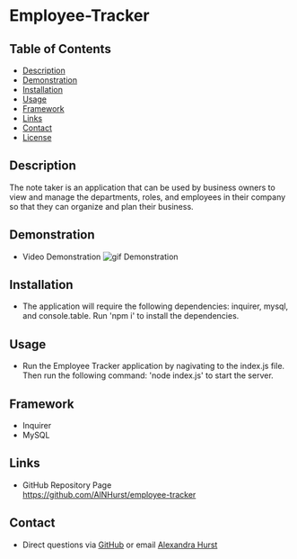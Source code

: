 # Employee-Tracker

## Table of Contents
* [Description](#Description) 
* [Demonstration](#Demonstration)
* [Installation](#Installation)
* [Usage](#Usage)  
* [Framework](#Framework)
* [Links](#Links)
* [Contact](#Contact)
* [License](#License)

## Description
The note taker is an application that can be used by business owners to view and manage the departments, roles, and employees in their company so that they can organize and plan their business.  

## Demonstration
* Video Demonstration
![gif Demonstration](https://github.com/AlNHurst/note-taker/blob/main/Assets/employee-tracker.gif)

## Installation
*  The application will require the following dependencies: inquirer, mysql, and console.table. Run 'npm i' to install the dependencies. 

## Usage
* Run the Employee Tracker application by nagivating to the index.js file. Then run the following command: 'node index.js' to start the server.

## Framework
* Inquirer
* MySQL

## Links
* GitHub Repository Page <br>
https://github.com/AlNHurst/employee-tracker

## Contact
* Direct questions via [GitHub](https://github.com/AlNHurst) or email [Alexandra Hurst](mailto:ahurst10@uncc.edu)